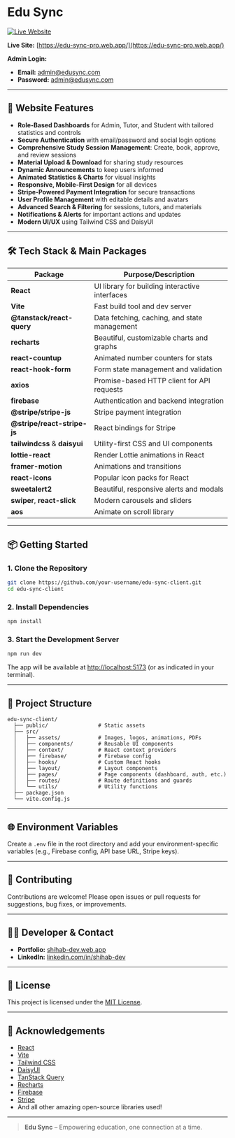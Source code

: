 # Edu Sync

[![Live Website](https://img.shields.io/badge/Live%20Demo-edu--sync--pro.web.app-brightgreen?style=for-the-badge&logo=google-chrome)](https://edu-sync-pro.web.app/)

**Live Site:** [https://edu-sync-pro.web.app/](https://edu-sync-pro.web.app/)

**Admin Login:**
- **Email:** admin@edusync.com
- **Password:** admin@edusync.com

---

## 🌟 Website Features

- **Role-Based Dashboards** for Admin, Tutor, and Student with tailored statistics and controls
- **Secure Authentication** with email/password and social login options
- **Comprehensive Study Session Management**: Create, book, approve, and review sessions
- **Material Upload & Download** for sharing study resources
- **Dynamic Announcements** to keep users informed
- **Animated Statistics & Charts** for visual insights
- **Responsive, Mobile-First Design** for all devices
- **Stripe-Powered Payment Integration** for secure transactions
- **User Profile Management** with editable details and avatars
- **Advanced Search & Filtering** for sessions, tutors, and materials
- **Notifications & Alerts** for important actions and updates
- **Modern UI/UX** using Tailwind CSS and DaisyUI

---

## 🛠️ Tech Stack & Main Packages

| Package                        | Purpose/Description                                 |
| ------------------------------ | --------------------------------------------------- |
| **React**                      | UI library for building interactive interfaces      |
| **Vite**                       | Fast build tool and dev server                      |
| **@tanstack/react-query**      | Data fetching, caching, and state management        |
| **recharts**                   | Beautiful, customizable charts and graphs           |
| **react-countup**              | Animated number counters for stats                  |
| **react-hook-form**            | Form state management and validation                |
| **axios**                      | Promise-based HTTP client for API requests          |
| **firebase**                   | Authentication and backend integration              |
| **@stripe/stripe-js**          | Stripe payment integration                         |
| **@stripe/react-stripe-js**    | React bindings for Stripe                          |
| **tailwindcss** & **daisyui**  | Utility-first CSS and UI components                 |
| **lottie-react**               | Render Lottie animations in React                   |
| **framer-motion**              | Animations and transitions                          |
| **react-icons**                | Popular icon packs for React                        |
| **sweetalert2**                | Beautiful, responsive alerts and modals             |
| **swiper**, **react-slick**    | Modern carousels and sliders                        |
| **aos**                        | Animate on scroll library                           |

---

## 📦 Getting Started

### 1. Clone the Repository

```bash
git clone https://github.com/your-username/edu-sync-client.git
cd edu-sync-client
```

### 2. Install Dependencies

```bash
npm install
```

### 3. Start the Development Server

```bash
npm run dev
```

The app will be available at [http://localhost:5173](http://localhost:5173) (or as indicated in your terminal).

---

## 📁 Project Structure

```
edu-sync-client/
  ├── public/                # Static assets
  ├── src/
  │   ├── assets/            # Images, logos, animations, PDFs
  │   ├── components/        # Reusable UI components
  │   ├── context/           # React context providers
  │   ├── firebase/          # Firebase config
  │   ├── hooks/             # Custom React hooks
  │   ├── layout/            # Layout components
  │   ├── pages/             # Page components (dashboard, auth, etc.)
  │   ├── routes/            # Route definitions and guards
  │   └── utils/             # Utility functions
  ├── package.json
  └── vite.config.js
```

---

## 🌐 Environment Variables

Create a `.env` file in the root directory and add your environment-specific variables (e.g., Firebase config, API base URL, Stripe keys).

---

## 🤝 Contributing

Contributions are welcome! Please open issues or pull requests for suggestions, bug fixes, or improvements.

---

## 👨‍💻 Developer & Contact

- **Portfolio:** [shihab-dev.web.app](https://shihab-dev.web.app/)
- **LinkedIn:** [linkedin.com/in/shihab-dev](https://www.linkedin.com/in/shihab-dev/)

---

## 📄 License

This project is licensed under the [MIT License](LICENSE).

---

## 🙏 Acknowledgements

- [React](https://react.dev/)
- [Vite](https://vitejs.dev/)
- [Tailwind CSS](https://tailwindcss.com/)
- [DaisyUI](https://daisyui.com/)
- [TanStack Query](https://tanstack.com/query/latest)
- [Recharts](https://recharts.org/)
- [Firebase](https://firebase.google.com/)
- [Stripe](https://stripe.com/)
- And all other amazing open-source libraries used!

---

> **Edu Sync** – Empowering education, one connection at a time.
